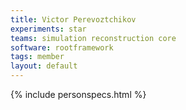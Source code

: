 ```yaml
---
title: Victor Perevoztchikov
experiments: star
teams: simulation reconstruction core
software: rootframework
tags: member
layout: default
---
```


{% include personspecs.html %}
